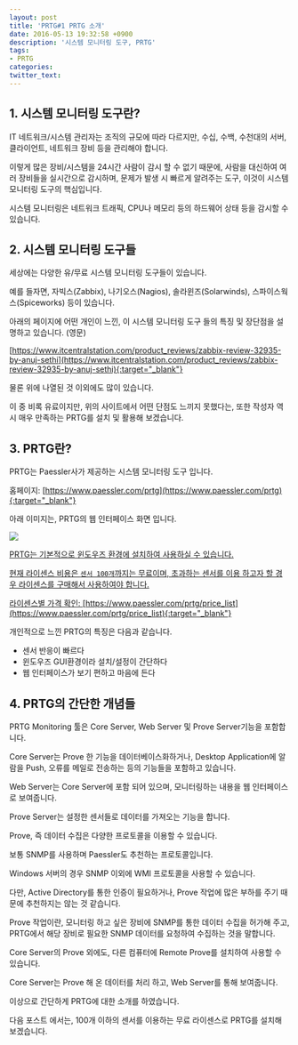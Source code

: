 ```yaml
---
layout: post
title: 'PRTG#1 PRTG 소개'
date: 2016-05-13 19:32:58 +0900
description: '시스템 모니터링 도구, PRTG'
tags:
- PRTG
categories:
twitter_text:
---
```


## 1. 시스템 모니터링 도구란?

IT 네트워크/시스템 관리자는 조직의 규모에 따라 다르지만, 수십, 수백, 수천대의 서버, 클라이언트, 네트워크 장비 등을 관리해야 합니다.

이렇게 많은 장비/시스템을 24시간 사람이 감시 할 수 없기 때문에, 사람을 대신하여 여러 장비들을 실시간으로 감시하며, 문제가 발생 시 빠르게 알려주는 도구, 이것이 시스템 모니터링 도구의 핵심입니다.

시스템 모니터링은 네트워크 트래픽, CPU나 메모리 등의 하드웨어 상태 등을 감시할 수 있습니다.

## 2. 시스템 모니터링 도구들

세상에는 다양한 유/무료 시스템 모니터링 도구들이 있습니다.

예를 들자면, 자빅스(Zabbix), 나기오스(Nagios), 솔라윈즈(Solarwinds), 스파이스웍스(Spiceworks) 등이 있습니다.

아래의 페이지에 어떤 개인이 느낀, 이 시스템 모니터링 도구 들의 특징 및 장단점을 설명하고 있습니다. (영문)

[https://www.itcentralstation.com/product_reviews/zabbix-review-32935-by-anuj-sethi](https://www.itcentralstation.com/product_reviews/zabbix-review-32935-by-anuj-sethi){:target="_blank"}

물론 위에 나열된 것 이외에도 많이 있습니다.

이 중 비록 유료이지만, 위의 사이트에서 어떤 단점도 느끼지 못했다는, 또한 작성자 역시 매우 만족하는 PRTG를 설치 및 활용해 보겠습니다.

## 3. PRTG란?

PRTG는 Paessler사가 제공하는 시스템 모니터링 도구 입니다.

홈페이지: [https://www.paessler.com/prtg](https://www.paessler.com/prtg){:target="_blank"}

아래 이미지는, PRTG의 웹 인터페이스 화면 입니다.

<a href="https://minibrary.com/blogimg/PRTG01.png" data-lightbox="139"><img src="https://minibrary.com/blogimg/PRTG01.png">

PRTG는 기본적으로 윈도우즈 환경에 설치하여 사용하실 수 있습니다.

현재 라이센스 비용은 `센서 100개`까지는 무료이며, 초과하는 센서를 이용 하고자 할 경우 라이센스를 구매해서 사용하여야 합니다.

라이센스별 가격 확인: [https://www.paessler.com/prtg/price_list](https://www.paessler.com/prtg/price_list){:target="_blank"}

개인적으로 느낀 PRTG의 특징은 다음과 같습니다.

* 센서 반응이 빠르다
* 윈도우즈 GUI환경이라 설치/설정이 간단하다
* 웹 인터페이스가 보기 편하고 마음에 든다

## 4. PRTG의 간단한 개념들

PRTG Monitoring 툴은 Core Server, Web Server 및 Prove Server기능을 포함합니다.

Core Server는 Prove 한 기능을 데이터베이스화하거나, Desktop Application에 알람을 Push, 오류를 메일로 전송하는 등의 기능들을 포함하고 있습니다.

Web Server는 Core Server에 포함 되어 있으며, 모니터링하는 내용을 웹 인터페이스로 보여줍니다.

Prove Server는 설정한 센서들로 데이터를 가져오는 기능을 합니다.

Prove, 즉 데이터 수집은 다양한 프로토콜을 이용할 수 있습니다.

보통 SNMP를 사용하며 Paessler도 추천하는 프로토콜입니다.

Windows 서버의 경우 SNMP 이외에 WMI 프로토콜을 사용할 수 있습니다.

다만, Active Directory를 통한 인증이 필요하거나, Prove 작업에 많은 부하를 주기 때문에 추천하지는 않는 것 같습니다.

Prove 작업이란, 모니터링 하고 싶은 장비에 SNMP를 통한 데이터 수집을 허가해 주고, PRTG에서 해당 장비로 필요한 SNMP 데이터를 요청하여 수집하는 것을 말합니다.


Core Server의 Prove 외에도, 다른 컴퓨터에 Remote Prove를 설치하여 사용할 수 있습니다.

Core Server는 Prove 해 온 데이터를 처리 하고, Web Server를 통해 보여줍니다.

이상으로 간단하게 PRTG에 대한 소개를 하였습니다.

다음 포스트 에서는, 100개 이하의 센서를 이용하는 무료 라이센스로 PRTG를 설치해 보겠습니다.
